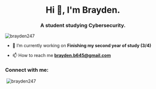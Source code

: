 <h1 align="center">Hi 👋, I'm Brayden.</h1>
<h3 align="center">A student studying Cybersecurity.</h3>

<p align="left"> <img src="https://komarev.com/ghpvc/?username=brayden247&label=Profile%20views&color=0e75b6&style=flat" alt="brayden247" /> </p>

- 🔭 I’m currently working on **Finishing my second year of study (3/4)**

- 📫 How to reach me **brayden.b645@gmail.com**

<h3 align="left">Connect with me:</h3>
<p align="left">
</p>

<p>&nbsp;<img align="center" src="https://github-readme-stats.vercel.app/api?username=brayden247&show_icons=true&locale=en" alt="brayden247" /></p>
